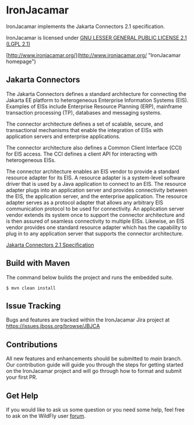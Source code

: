 # IronJacamar

IronJacamar implements the Jakarta Connectors 2.1 specification.

IronJacamar is licensed under [GNU LESSER GENERAL PUBLIC LICENSE 2.1 (LGPL 2.1)](http://www.gnu.org/licenses/old-licenses/lgpl-2.1.html "LGPL v2.1")

[http://www.ironjacamar.org/](http://www.ironjacamar.org/ "IronJacamar homepage")

## Jakarta Connectors

The Jakarta Connectors defines a standard architecture for connecting the Jakarta EE platform to heterogeneous Enterprise Information Systems (EIS). Examples of EISs include Enterprise Resource Planning (ERP), mainframe transaction processing (TP), databases and messaging systems.

The connector architecture defines a set of scalable, secure, and transactional mechanisms that enable the integration of EISs with application servers and enterprise applications.

The connector architecture also defines a Common Client Interface (CCI) for EIS access. The CCI defines a client API for interacting with heterogeneous EISs.

The connector architecture enables an EIS vendor to provide a standard resource adapter for its EIS. A resource adapter is a system-level software driver that is used by a Java application to connect to an EIS. The resource adapter plugs into an application server and provides connectivity between the EIS, the application server, and the enterprise application. The resource adapter serves as a protocol adapter that allows any arbitrary EIS communication protocol to be used for connectivity. An application server vendor extends its system once to support the connector architecture and is then assured of seamless connectivity to multiple EISs. Likewise, an EIS vendor provides one standard resource adapter which has the capability to plug in to any application server that supports the connector architecture.

[Jakarta Connectors 2.1 Specification](https://jakarta.ee/specifications/connectors/2.1/jakarta-connectors-spec-2.1.html)

## Build with Maven

The command below builds the project and runs the embedded suite.

```console
$ mvn clean install
```

## Issue Tracking

Bugs and features are tracked within the IronJacamar Jira project at https://issues.jboss.org/browse/JBJCA

## Contributions

All new features and enhancements should be submitted to _main_ branch.
Our contribution guide will guide you through the steps for getting started on the IronJacamar project and will go through how to format and submit your first PR.


## Get Help

If you would like to ask us some question or you need some help, feel free to ask on the WildFly user [forum](https://groups.google.com/g/wildfly).